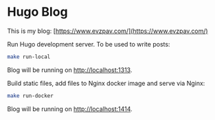 # Hugo Blog

This is my blog: [https://www.evzpav.com/](https://www.evzpav.com/)

Run Hugo development server. To be used to write posts:
```bash
make run-local
```
Blog will be running on [http://localhost:1313](http://localhost:1313).

Build static files, add files to Nginx docker image and serve via Nginx:
```bash
make run-docker
```
Blog will be running on [http://localhost:1414](http://localhost:1414).